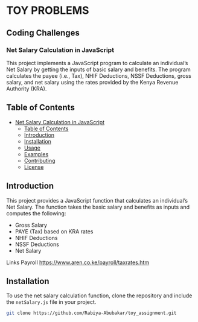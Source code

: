 # TOY PROBLEMS

## Coding Challenges

### Net Salary Calculation in JavaScript

This project implements a JavaScript program to calculate an individual’s Net Salary by getting the inputs of basic salary and benefits. The program calculates the payee (i.e., Tax), NHIF Deductions, NSSF Deductions, gross salary, and net salary using the rates provided by the Kenya Revenue Authority (KRA).

## Table of Contents

- [Net Salary Calculation in JavaScript](#net-salary-calculation-in-javascript)
  - [Table of Contents](#table-of-contents)
  - [Introduction](#introduction)
  - [Installation](#installation)
  - [Usage](#usage)
  - [Examples](#examples)
  - [Contributing](#contributing)
  - [License](#license)

## Introduction
This project provides a JavaScript function that calculates an individual’s Net Salary. The function takes the basic salary and benefits as inputs and computes the following:

- Gross Salary
- PAYE (Tax) based on KRA rates
- NHIF Deductions
- NSSF Deductions
- Net Salary

Links
Payroll  https://www.aren.co.ke/payroll/taxrates.htm


## Installation

To use the net salary calculation function, clone the repository and include the `netSalary.js` file in your project.

```bash
git clone https://github.com/Rabiya-Abubakar/toy_assignment.git
